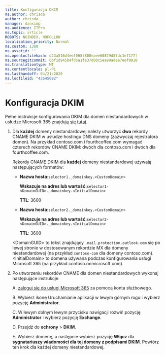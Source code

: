 ```yaml
---
title: Konfiguracja DKIM
ms.author: chrisda
author: chrisda
manager: dansimp
ms.audience: ITPro
ms.topic: article
ROBOTS: NOINDEX, NOFOLLOW
localization_priority: Normal
ms.custom: 1388
ms.assetid: ''
ms.openlocfilehash: d23a816d4eef065f800eaee60829d57dc1e7177f
ms.sourcegitcommit: 6bf1d945b4fd6a1fe37d00c5ea99adea7eef9910
ms.translationtype: MT
ms.contentlocale: pl-PL
ms.lasthandoff: 04/21/2020
ms.locfileid: "43645682"
---
```

# <a name="setup-dkim"></a>Konfiguracja DKIM

Pełne instrukcje konfigurowania DKIM dla domen niestandardowych w usłudze Microsoft 365 znajdują [się tutaj](https://docs.microsoft.com/office365/SecurityCompliance/use-dkim-to-validate-outbound-email#what-you-need-to-do-to-manually-set-up-dkim-in-office-365).

1. Dla **każdej** domeny niestandardowej należy utworzyć **dwa** rekordy CNAME DKIM w usłudze hostingu DNS domeny (zazwyczaj rejestratora domen). Na przykład contoso.com i fourthcoffee.com wymagać czterech rekordów CNAME DKIM: dwóch dla contoso.com i dwóch dla fourthcoffee.com.

   Rekordy CNAME DKIM dla **każdej** domeny niestandardowej używają następujących formatów:

   - **Nazwa hosta**:`selector1._domainkey.<CustomDomain>`

     **Wskazuje na adres lub wartość:**`selector1-<DomainGUID>._domainkey.<InitialDomain>`

     **TTL**: 3600

   - **Nazwa hosta**:`selector2._domainkey.<CustomDomain>`

     **Wskazuje na adres lub wartość:**`selector2-<DomainGUID>._domainkey.<InitialDomain>`

     **TTL**: 3600

   \<DomainGUID\> to tekst znajdujący `.mail.protection.outlook.com` się po lewej stronie w dostosowanym rekordzie MX dla domeny niestandardowej (na przykład `contoso-com` dla domeny contoso.com). \<InitialDomain\> to domena używana podczas konfigurowania usługi Microsoft 365 (na przykład contoso.onmicrosoft.com).

2. Po utworzeniu rekordów CNAME dla domen niestandardowych wykonaj następujące instrukcje:

   A. [zaloguj się do usługi Microsoft 365](https://support.office.microsoft.com/article/e9eb7d51-5430-4929-91ab-6157c5a050b4) za pomocą konta służbowego.

   B. Wybierz ikonę Uruchamianie aplikacji w lewym górnym rogu i wybierz pozycję **Administrator**.

   C. W lewym dolnym lewym przycisku nawigacji rozwiń pozycję **Administrator** i wybierz pozycję **Exchange**.

   D. Przejdź do **ochrony** > **DKIM**.

   E. Wybierz domenę, a następnie wybierz pozycję **Włącz** dla **sygnatariuszy wiadomości dla tej domeny z podpisami DKIM**. Powtórz ten krok dla każdej domeny niestandardowej.
